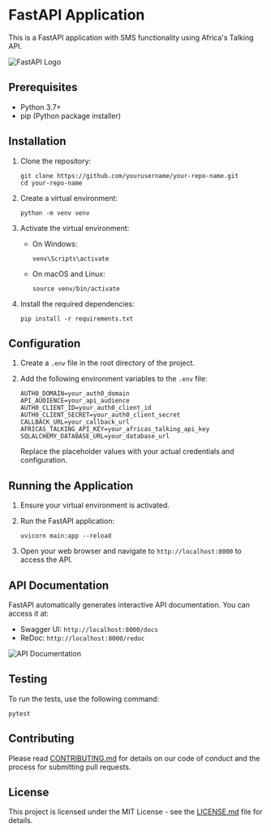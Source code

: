 # FastAPI Application

This is a FastAPI application with SMS functionality using Africa's Talking API.

![FastAPI Logo](https://fastapi.tiangolo.com/img/logo-margin/logo-teal.png)

## Prerequisites

- Python 3.7+
- pip (Python package installer)

## Installation

1. Clone the repository:
   ```
   git clone https://github.com/yourusername/your-repo-name.git
   cd your-repo-name
   ```

2. Create a virtual environment:
   ```
   python -m venv venv
   ```

3. Activate the virtual environment:
   - On Windows:
     ```
     venv\Scripts\activate
     ```
   - On macOS and Linux:
     ```
     source venv/bin/activate
     ```

4. Install the required dependencies:
   ```
   pip install -r requirements.txt
   ```

## Configuration

1. Create a `.env` file in the root directory of the project.

2. Add the following environment variables to the `.env` file:
   ```
   AUTH0_DOMAIN=your_auth0_domain
   API_AUDIENCE=your_api_audience
   AUTH0_CLIENT_ID=your_auth0_client_id
   AUTH0_CLIENT_SECRET=your_auth0_client_secret
   CALLBACK_URL=your_callback_url
   AFRICAS_TALKING_API_KEY=your_africas_talking_api_key
   SQLALCHEMY_DATABASE_URL=your_database_url
   ```

   Replace the placeholder values with your actual credentials and configuration.

## Running the Application

1. Ensure your virtual environment is activated.

2. Run the FastAPI application:
   ```
   uvicorn main:app --reload
   ```

3. Open your web browser and navigate to `http://localhost:8000` to access the API.

## API Documentation

FastAPI automatically generates interactive API documentation. You can access it at:

- Swagger UI: `http://localhost:8000/docs`
- ReDoc: `http://localhost:8000/redoc`

![API Documentation](https://fastapi.tiangolo.com/img/index/index-01-swagger-ui-simple.png)

## Testing

To run the tests, use the following command:

```
pytest
```

## Contributing

Please read [CONTRIBUTING.md](CONTRIBUTING.md) for details on our code of conduct and the process for submitting pull requests.

## License

This project is licensed under the MIT License - see the [LICENSE.md](LICENSE.md) file for details.
